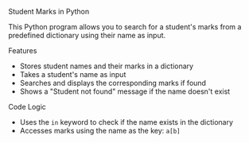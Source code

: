  Student Marks in Python

This Python program allows you to search for a student's marks from a predefined dictionary using their name as input.

 Features

- Stores student names and their marks in a dictionary
- Takes a student's name as input
- Searches and displays the corresponding marks if found
- Shows a "Student not found" message if the name doesn't exist

 Code Logic

- Uses the `in` keyword to check if the name exists in the dictionary
- Accesses marks using the name as the key: `a[b]`
